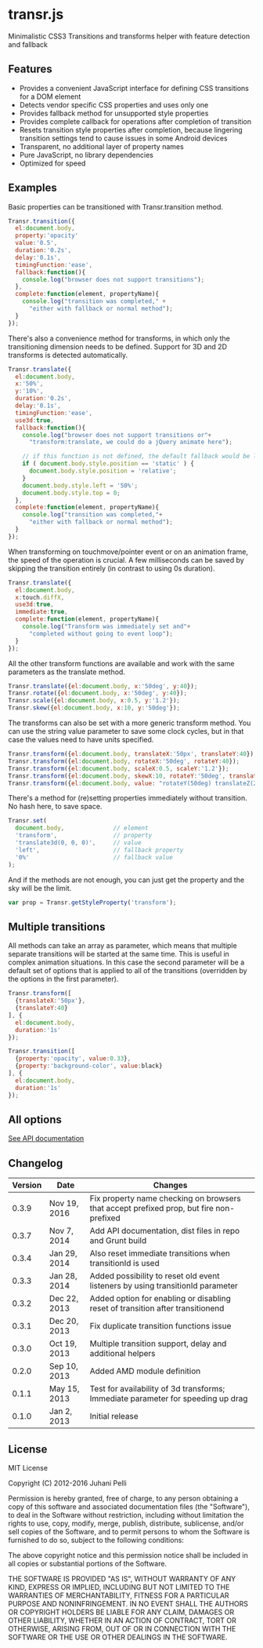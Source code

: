 transr.js
=========

Minimalistic CSS3 Transitions and transforms helper with feature detection and fallback


Features
--------

  * Provides a convenient JavaScript interface for defining CSS transitions for a DOM element
  * Detects vendor specific CSS properties and uses only one
  * Provides fallback method for unsupported style properties
  * Provides complete callback for operations after completion of transition
  * Resets transition style properties after completion, because lingering transition
    settings tend to cause issues in some Android devices
  * Transparent, no additional layer of property names
  * Pure JavaScript, no library dependencies
  * Optimized for speed


Examples
--------

Basic properties can be transitioned with Transr.transition method.

```javascript
Transr.transition({
  el:document.body,
  property:'opacity'
  value:'0.5',
  duration:'0.2s',
  delay:'0.1s',
  timingFunction:'ease',
  fallback:function(){
    console.log("browser does not support transitions");
  },
  complete:function(element, propertyName){
    console.log("transition was completed," +
      "either with fallback or normal method");
  }
});
```

There's also a convenience method for transforms, in which only the transitioning dimension needs to be defined. Support for 3D and 2D transforms is detected automatically.

```javascript
Transr.translate({
  el:document.body,
  x:'50%',
  y:'10%',
  duration:'0.2s',
  delay:'0.1s',
  timingFunction:'ease',
  use3d:true,
  fallback:function(){
    console.log("browser does not support transitions or"+
      "transform:translate, we could do a jQuery animate here");

    // if this function is not defined, the default fallback would be like this
    if ( document.body.style.position == 'static' ) {
      document.body.style.position = 'relative';
    }
    document.body.style.left = '50%';
    document.body.style.top = 0;
  },
  complete:function(element, propertyName){
    console.log("transition was completed,"+
      "either with fallback or normal method");
  }
});
```

When transforming on touchmove/pointer event or on an animation frame, the speed of the operation is crucial. A few milliseconds can be saved by skipping the transition entirely (in contrast to using 0s duration).

```javascript
Transr.translate({
  el:document.body,
  x:touch.diffX,
  use3d:true,
  immediate:true,
  complete:function(element, propertyName){
    console.log("Transform was immediately set and"+
      "completed without going to event loop");
  }
});
```

All the other transform functions are available and work with the same parameters as the translate method.

```javascript
Transr.translate({el:document.body, x:'50deg', y:40});
Transr.rotate({el:document.body, x:'50deg', y:40});
Transr.scale({el:document.body, x:0.5, y:'1.2'});
Transr.skew({el:document.body, x:10, y:'50deg'});
```

The transforms can also be set with a more generic transform method. You can use the string value parameter to save some clock cycles, but in that case the values need to have units specified.

```javascript
Transr.transform({el:document.body, translateX:'50px', translateY:40});
Transr.transform({el:document.body, rotateX:'50deg', rotateY:40});
Transr.transform({el:document.body, scaleX:0.5, scaleY:'1.2'});
Transr.transform({el:document.body, skewX:10, rotateY:'50deg', translateZ:200});
Transr.transform({el:document.body, value: "rotateY(50deg) translateZ(200px)"});
```

There's a method for (re)setting properties immediately without transition. No hash here, to save space.

```javascript
Transr.set(
  document.body,              // element
  'transform',                // property
  'translate3d(0, 0, 0)',     // value
  'left',                     // fallback property
  '0%'                        // fallback value
);
```

And if the methods are not enough, you can just get the property and the sky will be the limit.

```javascript
var prop = Transr.getStyleProperty('transform');
```

Multiple transitions
--------------------

All methods can take an array as parameter, which means that multiple separate transitions will be started at the same time. This is useful in complex animation situations. In this case the second parameter will be a default set of options that is applied to all of the transitions (overridden by the options in the first parameter).

```javascript
Transr.transform([
  {translateX:'50px'},
  {translateY:40}
], {
  el:document.body,
  duration:'1s'
});

Transr.transition([
  {property:'opacity', value:0.33},
  {property:'background-color', value:black}
], {
  el:document.body,
  duration:'1s'
});
```

All options
-----------

[See API documentation](http://transr.khz.fi/jsdoc)


Changelog
---------

 Version  | Date         | Changes
--------- | ------------ | ----------------------------
    0.3.9 | Nov 19, 2016 | Fix property name checking on browsers that accept prefixed prop, but fire non-prefixed
    0.3.7 | Nov 7, 2014  | Add API documentation, dist files in repo and Grunt build
    0.3.4 | Jan 29, 2014 | Also reset immediate transitions when transitionId is used
    0.3.3 | Jan 28, 2014 | Added possibility to reset old event listeners by using transitionId parameter
    0.3.2 | Dec 22, 2013 | Added option for enabling or disabling reset of transition after transitionend
    0.3.1 | Dec 20, 2013 | Fix duplicate transition functions issue
    0.3.0 | Oct 19, 2013 | Multiple transition support, delay and additional helpers
    0.2.0 | Sep 10, 2013 | Added AMD module definition
    0.1.1 | May 15, 2013 | Test for availability of 3d transforms; Immediate parameter for speeding up drag
    0.1.0 | Jan 2, 2013  | Initial release

License
-------

MIT License

Copyright (C) 2012-2016 Juhani Pelli

Permission is hereby granted, free of charge, to any person obtaining a copy of this software and associated documentation files (the "Software"), to deal in the Software without restriction, including without limitation the rights to use, copy, modify, merge, publish, distribute, sublicense, and/or sell copies of the Software, and to permit persons to whom the Software is furnished to do so, subject to the following conditions:

The above copyright notice and this permission notice shall be included in all copies or substantial portions of the Software.

THE SOFTWARE IS PROVIDED "AS IS", WITHOUT WARRANTY OF ANY KIND, EXPRESS OR IMPLIED, INCLUDING BUT NOT LIMITED TO THE WARRANTIES OF MERCHANTABILITY, FITNESS FOR A PARTICULAR PURPOSE AND NONINFRINGEMENT. IN NO EVENT SHALL THE AUTHORS OR COPYRIGHT HOLDERS BE LIABLE FOR ANY CLAIM, DAMAGES OR OTHER LIABILITY, WHETHER IN AN ACTION OF CONTRACT, TORT OR OTHERWISE, ARISING FROM, OUT OF OR IN CONNECTION WITH THE SOFTWARE OR THE USE OR OTHER DEALINGS IN THE SOFTWARE.